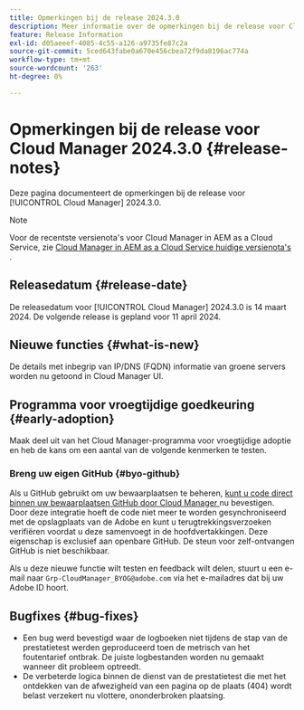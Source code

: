 ```yaml
---
title: Opmerkingen bij de release 2024.3.0
description: Meer informatie over de opmerkingen bij de release voor Cloud Manager 2024.3.0.
feature: Release Information
exl-id: d05aeeef-4085-4c55-a126-a9735fe87c2a
source-git-commit: 5ced643fabe0a670e456cbea72f9da8196ac774a
workflow-type: tm+mt
source-wordcount: '263'
ht-degree: 0%

---
```



# Opmerkingen bij de release voor Cloud Manager 2024.3.0 {#release-notes}

Deze pagina documenteert de opmerkingen bij de release voor [!UICONTROL Cloud Manager] 2024.3.0.

>[!NOTE]
>
>Voor de recentste versienota&#39;s voor Cloud Manager in AEM as a Cloud Service, zie [ Cloud Manager in AEM as a Cloud Service huidige versienota&#39;s ](https://experienceleague.adobe.com/en/docs/experience-manager-cloud-service/content/release-notes/cloud-manager/current).

## Releasedatum {#release-date}

De releasedatum voor [!UICONTROL Cloud Manager] 2024.3.0 is 14 maart 2024. De volgende release is gepland voor 11 april 2024.

## Nieuwe functies {#what-is-new}

De details met inbegrip van IP/DNS (FQDN) informatie van groene servers worden nu getoond in Cloud Manager UI.

## Programma voor vroegtijdige goedkeuring {#early-adoption}

Maak deel uit van het Cloud Manager-programma voor vroegtijdige adoptie en heb de kans om een aantal van de volgende kenmerken te testen.

### Breng uw eigen GitHub {#byo-github}

Als u GitHub gebruikt om uw bewaarplaatsen te beheren, [ kunt u code direct binnen uw bewaarplaatsen GitHub door Cloud Manager ](/help/managing-code/private-repositories.md) nu bevestigen. Door deze integratie hoeft de code niet meer te worden gesynchroniseerd met de opslagplaats van de Adobe en kunt u terugtrekkingsverzoeken verifiëren voordat u deze samenvoegt in de hoofdvertakkingen. Deze eigenschap is exclusief aan openbare GitHub. De steun voor zelf-ontvangen GitHub is niet beschikbaar.

Als u deze nieuwe functie wilt testen en feedback wilt delen, stuurt u een e-mail naar `Grp-CloudManager_BYOG@adobe.com` via het e-mailadres dat bij uw Adobe ID hoort.

## Bugfixes {#bug-fixes}

* Een bug werd bevestigd waar de logboeken niet tijdens de stap van de prestatietest werden geproduceerd toen de metrisch van het foutentarief ontbrak. De juiste logbestanden worden nu gemaakt wanneer dit probleem optreedt.
* De verbeterde logica binnen de dienst van de prestatietest die met het ontdekken van de afwezigheid van een pagina op de plaats (404) wordt belast verzekert nu vlottere, ononderbroken plaatsing.
